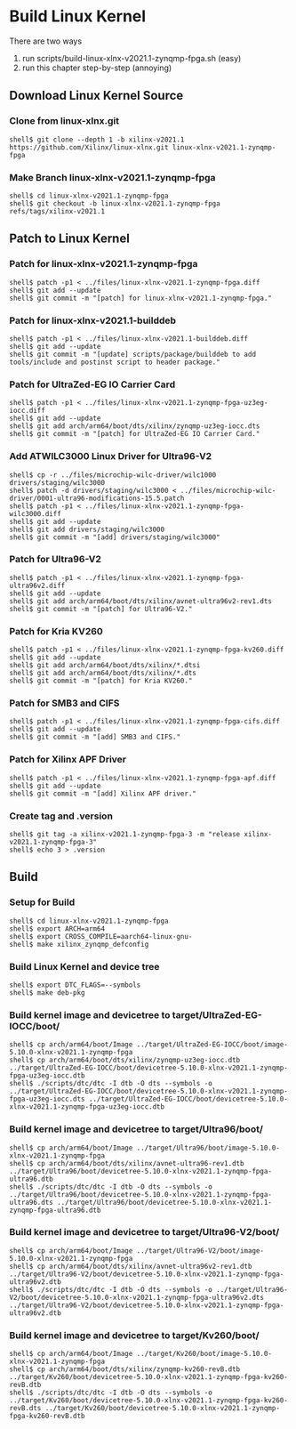 # Build Linux Kernel

There are two ways

1. run scripts/build-linux-xlnx-v2021.1-zynqmp-fpga.sh (easy)
2. run this chapter step-by-step (annoying)

## Download Linux Kernel Source

### Clone from linux-xlnx.git

```console
shell$ git clone --depth 1 -b xilinx-v2021.1 https://github.com/Xilinx/linux-xlnx.git linux-xlnx-v2021.1-zynqmp-fpga
```

### Make Branch linux-xlnx-v2021.1-zynqmp-fpga

```console
shell$ cd linux-xlnx-v2021.1-zynqmp-fpga
shell$ git checkout -b linux-xlnx-v2021.1-zynqmp-fpga refs/tags/xilinx-v2021.1
```

## Patch to Linux Kernel

### Patch for linux-xlnx-v2021.1-zynqmp-fpga

```console
shell$ patch -p1 < ../files/linux-xlnx-v2021.1-zynqmp-fpga.diff
shell$ git add --update
shell$ git commit -m "[patch] for linux-xlnx-v2021.1-zynqmp-fpga."
```

### Patch for linux-xlnx-v2021.1-builddeb

```console
shell$ patch -p1 < ../files/linux-xlnx-v2021.1-builddeb.diff
shell$ git add --update
shell$ git commit -m "[update] scripts/package/builddeb to add tools/include and postinst script to header package."
```

### Patch for UltraZed-EG IO Carrier Card

```console
shell$ patch -p1 < ../files/linux-xlnx-v2021.1-zynqmp-fpga-uz3eg-iocc.diff
shell$ git add --update
shell$ git add arch/arm64/boot/dts/xilinx/zynqmp-uz3eg-iocc.dts
shell$ git commit -m "[patch] for UltraZed-EG IO Carrier Card."
```

### Add ATWILC3000 Linux Driver for Ultra96-V2

```console
shell$ cp -r ../files/microchip-wilc-driver/wilc1000 drivers/staging/wilc3000
shell$ patch -d drivers/staging/wilc3000 < ../files/microchip-wilc-driver/0001-ultra96-modifications-15.5.patch
shell$ patch -p1 < ../files/linux-xlnx-v2021.1-zynqmp-fpga-wilc3000.diff
shell$ git add --update
shell$ git add drivers/staging/wilc3000
shell$ git commit -m "[add] drivers/staging/wilc3000"
```

### Patch for Ultra96-V2

```console
shell$ patch -p1 < ../files/linux-xlnx-v2021.1-zynqmp-fpga-ultra96v2.diff
shell$ git add --update
shell$ git add arch/arm64/boot/dts/xilinx/avnet-ultra96v2-rev1.dts 
shell$ git commit -m "[patch] for Ultra96-V2."
```

### Patch for Kria KV260

```console
shell$ patch -p1 < ../files/linux-xlnx-v2021.1-zynqmp-fpga-kv260.diff
shell$ git add --update
shell$ git add arch/arm64/boot/dts/xilinx/*.dtsi
shell$ git add arch/arm64/boot/dts/xilinx/*.dts
shell$ git commit -m "[patch] for Kria KV260."
```

### Patch for SMB3 and CIFS

```console
shell$ patch -p1 < ../files/linux-xlnx-v2021.1-zynqmp-fpga-cifs.diff
shell$ git add --update
shell$ git commit -m "[add] SMB3 and CIFS."
```

### Patch for Xilinx APF Driver

```console
shell$ patch -p1 < ../files/linux-xlnx-v2021.1-zynqmp-fpga-apf.diff
shell$ git add --update
shell$ git commit -m "[add] Xilinx APF driver."
```

### Create tag and .version

```console
shell$ git tag -a xilinx-v2021.1-zynqmp-fpga-3 -m "release xilinx-v2021.1-zynqmp-fpga-3"
shell$ echo 3 > .version
```

## Build

### Setup for Build 

```console
shell$ cd linux-xlnx-v2021.1-zynqmp-fpga
shell$ export ARCH=arm64
shell$ export CROSS_COMPILE=aarch64-linux-gnu-
shell$ make xilinx_zynqmp_defconfig
```

### Build Linux Kernel and device tree

```console
shell$ export DTC_FLAGS=--symbols
shell$ make deb-pkg
```

### Build kernel image and devicetree to target/UltraZed-EG-IOCC/boot/

```console
shell$ cp arch/arm64/boot/Image ../target/UltraZed-EG-IOCC/boot/image-5.10.0-xlnx-v2021.1-zynqmp-fpga
shell$ cp arch/arm64/boot/dts/xilinx/zynqmp-uz3eg-iocc.dtb ../target/UltraZed-EG-IOCC/boot/devicetree-5.10.0-xlnx-v2021.1-zynqmp-fpga-uz3eg-iocc.dtb
shell$ ./scripts/dtc/dtc -I dtb -O dts --symbols -o ../target/UltraZed-EG-IOCC/boot/devicetree-5.10.0-xlnx-v2021.1-zynqmp-fpga-uz3eg-iocc.dts ../target/UltraZed-EG-IOCC/boot/devicetree-5.10.0-xlnx-v2021.1-zynqmp-fpga-uz3eg-iocc.dtb
```

### Build kernel image and devicetree to target/Ultra96/boot/

```console
shell$ cp arch/arm64/boot/Image ../target/Ultra96/boot/image-5.10.0-xlnx-v2021.1-zynqmp-fpga
shell$ cp arch/arm64/boot/dts/xilinx/avnet-ultra96-rev1.dtb ../target/Ultra96/boot/devicetree-5.10.0-xlnx-v2021.1-zynqmp-fpga-ultra96.dtb
shell$ ./scripts/dtc/dtc -I dtb -O dts --symbols -o ../target/Ultra96/boot/devicetree-5.10.0-xlnx-v2021.1-zynqmp-fpga-ultra96.dts ../target/Ultra96/boot/devicetree-5.10.0-xlnx-v2021.1-zynqmp-fpga-ultra96.dtb
```

### Build kernel image and devicetree to target/Ultra96-V2/boot/

```console
shell$ cp arch/arm64/boot/Image ../target/Ultra96-V2/boot/image-5.10.0-xlnx-v2021.1-zynqmp-fpga
shell$ cp arch/arm64/boot/dts/xilinx/avnet-ultra96v2-rev1.dtb ../target/Ultra96-V2/boot/devicetree-5.10.0-xlnx-v2021.1-zynqmp-fpga-ultra96v2.dtb
shell$ ./scripts/dtc/dtc -I dtb -O dts --symbols -o ../target/Ultra96-V2/boot/devicetree-5.10.0-xlnx-v2021.1-zynqmp-fpga-ultra96v2.dts ../target/Ultra96-V2/boot/devicetree-5.10.0-xlnx-v2021.1-zynqmp-fpga-ultra96v2.dtb
```

### Build kernel image and devicetree to target/Kv260/boot/

```console
shell$ cp arch/arm64/boot/Image ../target/Kv260/boot/image-5.10.0-xlnx-v2021.1-zynqmp-fpga
shell$ cp arch/arm64/boot/dts/xilinx/zynqmp-kv260-revB.dtb ../target/Kv260/boot/devicetree-5.10.0-xlnx-v2021.1-zynqmp-fpga-kv260-revB.dtb
shell$ ./scripts/dtc/dtc -I dtb -O dts --symbols -o ../target/Kv260/boot/devicetree-5.10.0-xlnx-v2021.1-zynqmp-fpga-kv260-revB.dts ../target/Kv260/boot/devicetree-5.10.0-xlnx-v2021.1-zynqmp-fpga-kv260-revB.dtb
```

